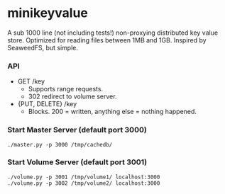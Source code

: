 # minikeyvalue

A sub 1000 line (not including tests!) non-proxying distributed key value store. Optimized for reading files between 1MB and 1GB. Inspired by SeaweedFS, but simple.

### API

- GET /key
  - Supports range requests.
  - 302 redirect to volume server.
- {PUT, DELETE} /key
  - Blocks. 200 = written, anything else = nothing happened.


### Start Master Server (default port 3000)

```
./master.py -p 3000 /tmp/cachedb/
```

### Start Volume Server (default port 3001)

```
./volume.py -p 3001 /tmp/volume1/ localhost:3000
./volume.py -p 3002 /tmp/volume2/ localhost:3000
```

